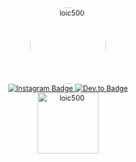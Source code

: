 <div id="header" align="center">
    <img src="https://media.giphy.com/media/tCnP4Xf98BWxZNdCmW/giphy.gif" alt="loic500" style="border-radius: 50%" width="150"/>
    <div id="badge">
        <a href="https://instagram.com/aloisleroy">
            <img src="https://img.shields.io/badge/Instagram-black?style=for-the-badge&logo=instagram&logoColor=white" alt="Instagram Badge">
        </a>
        <a href="https://dev.to/loic500">
            <img src="https://img.shields.io/badge/dev.to-black?style=for-the-badge&logo=dev.to&logoColor=white" alt="Dev.to Badge">
        </a>
    </div>
    <img src="https://komarev.com/ghpvc/?username=loic500&label=Profile%20views&color=000000&style=flat" alt="loic500" width="120"/> 
</div>

